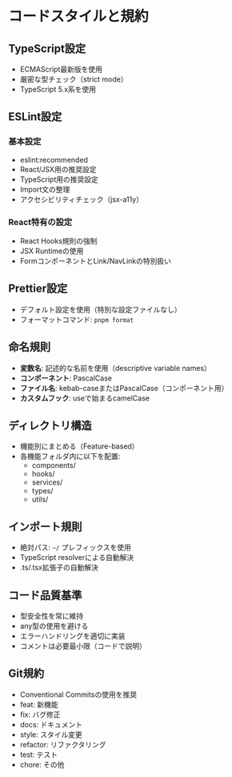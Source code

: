 # コードスタイルと規約

## TypeScript設定

- ECMAScript最新版を使用
- 厳密な型チェック（strict mode）
- TypeScript 5.x系を使用

## ESLint設定

### 基本設定

- eslint:recommended
- React/JSX用の推奨設定
- TypeScript用の推奨設定
- Import文の整理
- アクセシビリティチェック（jsx-a11y）

### React特有の設定

- React Hooks規則の強制
- JSX Runtimeの使用
- FormコンポーネントとLink/NavLinkの特別扱い

## Prettier設定

- デフォルト設定を使用（特別な設定ファイルなし）
- フォーマットコマンド: `pnpm format`

## 命名規則

- **変数名**: 記述的な名前を使用（descriptive variable names）
- **コンポーネント**: PascalCase
- **ファイル名**: kebab-caseまたはPascalCase（コンポーネント用）
- **カスタムフック**: useで始まるcamelCase

## ディレクトリ構造

- 機能別にまとめる（Feature-based）
- 各機能フォルダ内に以下を配置:
  - components/
  - hooks/
  - services/
  - types/
  - utils/

## インポート規則

- 絶対パス: `~/` プレフィックスを使用
- TypeScript resolverによる自動解決
- .ts/.tsx拡張子の自動解決

## コード品質基準

- 型安全性を常に維持
- any型の使用を避ける
- エラーハンドリングを適切に実装
- コメントは必要最小限（コードで説明）

## Git規約

- Conventional Commitsの使用を推奨
- feat: 新機能
- fix: バグ修正
- docs: ドキュメント
- style: スタイル変更
- refactor: リファクタリング
- test: テスト
- chore: その他
